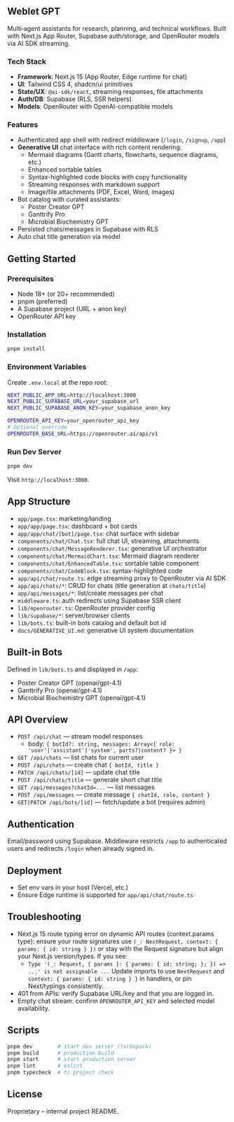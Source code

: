 ## Weblet GPT

Multi‑agent assistants for research, planning, and technical workflows. Built with Next.js App Router, Supabase auth/storage, and OpenRouter models via AI SDK streaming.

### Tech Stack
- **Framework**: Next.js 15 (App Router, Edge runtime for chat)
- **UI**: Tailwind CSS 4, shadcn/ui primitives
- **State/UX**: `@ai-sdk/react`, streaming responses, file attachments
- **Auth/DB**: Supabase (RLS, SSR helpers)
- **Models**: OpenRouter with OpenAI-compatible models

### Features
- Authenticated app shell with redirect middleware (`/login`, `/signup`, `/app`)
- **Generative UI** chat interface with rich content rendering:
  - Mermaid diagrams (Gantt charts, flowcharts, sequence diagrams, etc.)
  - Enhanced sortable tables
  - Syntax-highlighted code blocks with copy functionality
  - Streaming responses with markdown support
  - Image/file attachments (PDF, Excel, Word, images)
- Bot catalog with curated assistants:
  - Poster Creator GPT
  - Ganttrify Pro
  - Microbial Biochemistry GPT
- Persisted chats/messages in Supabase with RLS
- Auto chat title generation via model

## Getting Started

### Prerequisites
- Node 18+ (or 20+ recommended)
- pnpm (preferred)
- A Supabase project (URL + anon key)
- OpenRouter API key

### Installation
```bash
pnpm install
```

### Environment Variables
Create `.env.local` at the repo root:
```bash
NEXT_PUBLIC_APP_URL=http://localhost:3000
NEXT_PUBLIC_SUPABASE_URL=your_supabase_url
NEXT_PUBLIC_SUPABASE_ANON_KEY=your_supabase_anon_key

OPENROUTER_API_KEY=your_openrouter_api_key
# Optional override
OPENROUTER_BASE_URL=https://openrouter.ai/api/v1
```

### Run Dev Server
```bash
pnpm dev
```
Visit `http://localhost:3000`.

## App Structure
- `app/page.tsx`: marketing/landing
- `app/app/page.tsx`: dashboard + bot cards
- `app/app/chat/[bot]/page.tsx`: chat surface with sidebar
- `components/chat/Chat.tsx`: full chat UI, streaming, attachments
- `components/chat/MessageRenderer.tsx`: generative UI orchestrator
- `components/chat/MermaidChart.tsx`: Mermaid diagram renderer
- `components/chat/EnhancedTable.tsx`: sortable table component
- `components/chat/CodeBlock.tsx`: syntax-highlighted code
- `app/api/chat/route.ts`: edge streaming proxy to OpenRouter via AI SDK
- `app/api/chats/*`: CRUD for chats (title generation at `chats/title`)
- `app/api/messages/*`: list/create messages per chat
- `middleware.ts`: auth redirects using Supabase SSR client
- `lib/openrouter.ts`: OpenRouter provider config
- `lib/supabase/*`: server/browser clients
- `lib/bots.ts`: built-in bots catalog and default bot id
- `docs/GENERATIVE_UI.md`: generative UI system documentation

## Built-in Bots
Defined in `lib/bots.ts` and displayed in `/app`:
- Poster Creator GPT (openai/gpt-4.1)
- Ganttrify Pro (openai/gpt-4.1)
- Microbial Biochemistry GPT (openai/gpt-4.1)

## API Overview
- `POST /api/chat` — stream model responses
  - body: `{ botId?: string, messages: Array<{ role: 'user'|'assistant'|'system', parts?|content? }> }`
- `GET /api/chats` — list chats for current user
- `POST /api/chats` — create chat `{ botId, title }`
- `PATCH /api/chats/[id]` — update chat title
- `POST /api/chats/title` — generate short chat title
- `GET /api/messages?chatId=...` — list messages
- `POST /api/messages` — create message `{ chatId, role, content }`
- `GET|PATCH /api/bots/[id]` — fetch/update a bot (requires admin)

## Authentication
Email/password using Supabase. Middleware restricts `/app` to authenticated users and redirects `/login` when already signed in.

## Deployment
- Set env vars in your host (Vercel, etc.)
- Ensure Edge runtime is supported for `app/api/chat/route.ts`

## Troubleshooting
- Next.js 15 route typing error on dynamic API routes (context.params type): ensure your route signatures use `(_: NextRequest, context: { params: { id: string } })` or stay with the Request signature but align your Next.js version/types. If you see:
  - `Type '(_: Request, { params }: { params: { id: string; }; }) => ...' is not assignable ...` 
  Update imports to use `NextRequest` and `context: { params: { id: string } }` in handlers, or pin Next/typings consistently.
- 401 from APIs: verify Supabase URL/key and that you are logged in.
- Empty chat stream: confirm `OPENROUTER_API_KEY` and selected model availability.

## Scripts
```bash
pnpm dev        # start dev server (turbopack)
pnpm build      # production build
pnpm start      # start production server
pnpm lint       # eslint
pnpm typecheck  # ts project check
```

## License
Proprietary – internal project README.
